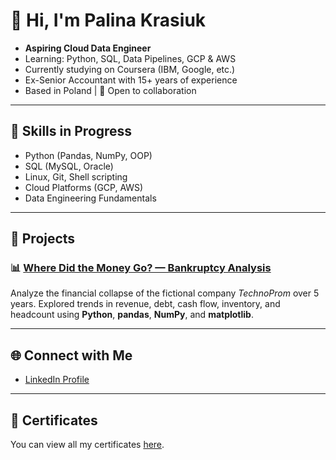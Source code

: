 # 👋 Hi, I'm Palina Krasiuk

- **Aspiring Cloud Data Engineer**  
- Learning: Python, SQL, Data Pipelines, GCP & AWS  
- Currently studying on Coursera (IBM, Google, etc.)  
- Ex-Senior Accountant with 15+ years of experience  
- Based in Poland | 🤝 Open to collaboration  

---

## 🧠 Skills in Progress
- Python (Pandas, NumPy, OOP)
- SQL (MySQL, Oracle)
- Linux, Git, Shell scripting
- Cloud Platforms (GCP, AWS)
- Data Engineering Fundamentals

---

## 📁 Projects

### 📊 [Where Did the Money Go? — Bankruptcy Analysis](https://github.com/CloudDataPalina/CloudDataPalina/tree/main/BankruptcyAnalysis)
Analyze the financial collapse of the fictional company *TechnoProm* over 5 years. Explored trends in revenue, debt, cash flow, inventory, and headcount using **Python**, **pandas**, **NumPy**, and **matplotlib**.

---

## 🌐 Connect with Me
- [LinkedIn Profile](https://www.linkedin.com/in/palina-krasiuk-954404372/)

---

## 📜 Certificates
You can view all my certificates [here](certificates/certificates.md).
